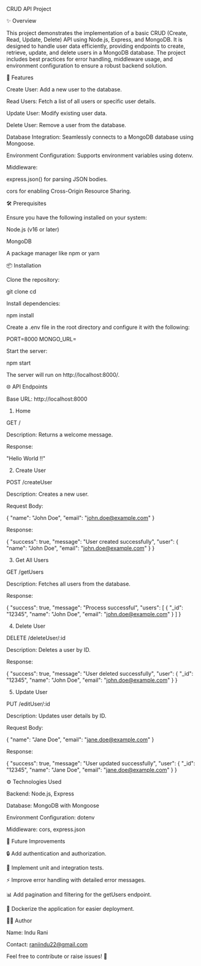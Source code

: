 CRUD API Project


✨ Overview

This project demonstrates the implementation of a basic CRUD (Create, Read, Update, Delete) API using Node.js, Express, and MongoDB. It is designed to handle user data efficiently, providing endpoints to create, retrieve, update, and delete users in a MongoDB database. The project includes best practices for error handling, middleware usage, and environment configuration to ensure a robust backend solution.





🚀 Features

Create User: Add a new user to the database.


Read Users: Fetch a list of all users or specific user details.


Update User: Modify existing user data.


Delete User: Remove a user from the database.


Database Integration: Seamlessly connects to a MongoDB database using Mongoose.


Environment Configuration: Supports environment variables using dotenv.


Middleware:

express.json() for parsing JSON bodies.

cors for enabling Cross-Origin Resource Sharing.





🛠️ Prerequisites

Ensure you have the following installed on your system:

Node.js (v16 or later)

MongoDB

A package manager like npm or yarn





📦 Installation

Clone the repository:

git clone <repository-url>
cd <repository-folder>


Install dependencies:

npm install

Create a .env file in the root directory and configure it with the following:

PORT=8000
MONGO_URL=<your-mongodb-connection-string>


Start the server:

npm start

The server will run on http://localhost:8000/.





🌐 API Endpoints

Base URL: http://localhost:8000

1. Home

GET /

Description: Returns a welcome message.

Response:

"Hello World !!"



2. Create User

POST /createUser

Description: Creates a new user.

Request Body:

{
  "name": "John Doe",
  "email": "john.doe@example.com"
}

Response:

{
  "success": true,
  "message": "User created successfully",
  "user": {
    "name": "John Doe",
    "email": "john.doe@example.com"
  }
}



3. Get All Users

GET /getUsers

Description: Fetches all users from the database.

Response:

{
  "success": true,
  "message": "Process successful",
  "users": [
    {
      "_id": "12345",
      "name": "John Doe",
      "email": "john.doe@example.com"
    }
  ]
}



4. Delete User

DELETE /deleteUser/:id

Description: Deletes a user by ID.

Response:

{
  "success": true,
  "message": "User deleted successfully",
  "user": {
    "_id": "12345",
    "name": "John Doe",
    "email": "john.doe@example.com"
  }
}



5. Update User

PUT /editUser/:id

Description: Updates user details by ID.

Request Body:

{
  "name": "Jane Doe",
  "email": "jane.doe@example.com"
}

Response:

{
  "success": true,
  "message": "User updated successfully",
  "user": {
    "_id": "12345",
    "name": "Jane Doe",
    "email": "jane.doe@example.com"
  }
}





⚙️ Technologies Used

Backend: Node.js, Express

Database: MongoDB with Mongoose

Environment Configuration: dotenv

Middleware: cors, express.json





🚀 Future Improvements

🔒 Add authentication and authorization.

🧪 Implement unit and integration tests.

⚡ Improve error handling with detailed error messages.

📊 Add pagination and filtering for the getUsers endpoint.

🐳 Dockerize the application for easier deployment.





👩‍💻 Author

Name: Indu Rani

Contact: raniindu22@gmail.com






Feel free to contribute or raise issues! 🎉